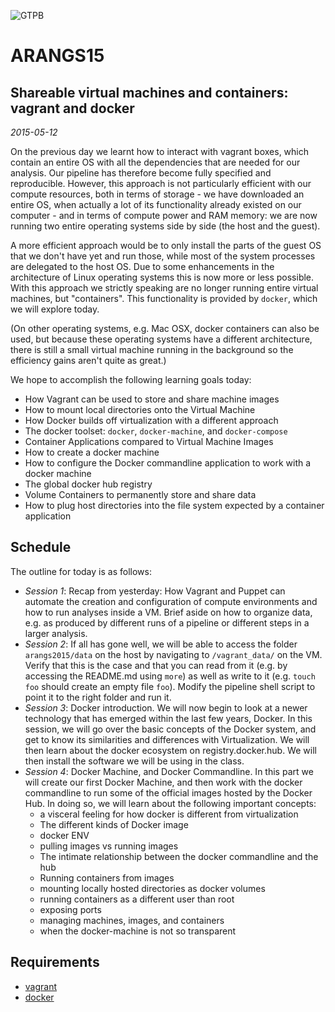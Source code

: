 ![GTPB](http://gtpb.igc.gulbenkian.pt/bicourses/images/GTPB2015logo.png "GTPB")

ARANGS15
========
Shareable virtual machines and containers: vagrant and docker
-------------------------------------------------------------
*2015-05-12*

On the previous day we learnt how to interact with vagrant boxes, which contain an entire
OS with all the dependencies that are needed for our analysis. Our pipeline has therefore
become fully specified and reproducible. However, this approach is not particularly
efficient with our compute resources, both in terms of storage - we have downloaded an
entire OS, when actually a lot of its functionality already existed on our computer - and
in terms of compute power and RAM memory: we are now running two entire operating systems
side by side (the host and the guest).

A more efficient approach would be to only install the parts of the guest OS that we don't
have yet and run those, while most of the system processes are delegated to the host OS.
Due to some enhancements in the architecture of Linux operating systems this is now more
or less possible. With this approach we strictly speaking are no longer running entire
virtual machines, but "containers". This functionality is provided by `docker`, which we
will explore today.

(On other operating systems, e.g. Mac OSX, docker containers can also be used, but because
these operating systems have a different architecture, there is still a small virtual
machine running in the background so the efficiency gains aren't quite as great.)

We hope to accomplish the following learning goals today:

- How Vagrant can be used to store and share machine images
- How to mount local directories onto the Virtual Machine
- How Docker builds off virtualization with a different approach
- The docker toolset: `docker`, `docker-machine`, and `docker-compose`
- Container Applications compared to Virtual Machine Images
- How to create a docker machine
- How to configure the Docker commandline application to work with a docker machine
- The global docker hub registry
- Volume Containers to permanently store and share data
- How to plug host directories into the file system expected by a container application

Schedule
--------

The outline for today is as follows:

- _Session 1_: Recap from yesterday: How Vagrant and Puppet can automate the creation and
configuration of compute environments and how to run analyses inside a VM. Brief
aside on how to organize data, e.g. as produced by different runs of a pipeline or
different steps in a larger analysis.
- _Session 2_: If all has gone well, we will be able to access the folder
`arangs2015/data` on the host by navigating to `/vagrant_data/` on the VM. Verify that
this is the case and that you can read from it (e.g. by accessing the README.md using
`more`) as well as write to it (e.g. `touch foo` should create an empty file `foo`).
Modify the pipeline shell script to point it to the right folder and run it.
- _Session 3_: Docker introduction. We will now begin to look at a newer technology that has emerged within the last few years, Docker.  In this session,
we will go over the basic concepts of the Docker system, and get to know its
similarities and differences with Virtualization.  We will then learn about the docker ecosystem on registry.docker.hub. We will then install the
software we will be using in the class.
- _Session 4_: Docker Machine, and Docker Commandline.  In this part we will
create our first Docker Machine, and then work with the docker commandline to
run some of the official images hosted by the Docker Hub.  In doing so, we will learn about the following important concepts:
  - a visceral feeling for how docker is different from virtualization
  - The different kinds of Docker image
  - docker ENV
  - pulling images vs running images
  - The intimate relationship between the docker commandline and the hub
  - Running containers from images
  - mounting locally hosted directories as docker volumes
  - running containers as a different user than root
  - exposing ports
  - managing machines, images, and containers
  - when the docker-machine is not so transparent

Requirements
------------

* [vagrant](https://www.vagrantup.com/downloads.html)
* [docker](https://docs.docker.com/machine/#installation)
